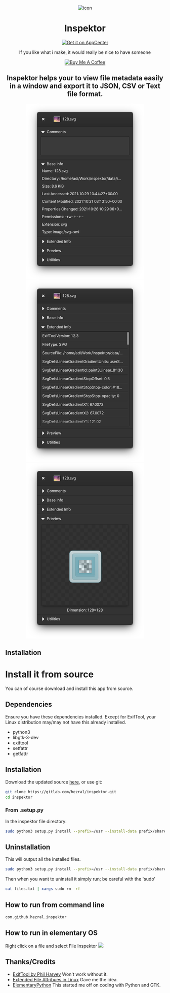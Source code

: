 <div align="center">

![icon](data/icons/com.github.hezral.inspektor.svg)

# Inspektor

[![Get it on AppCenter](https://appcenter.elementary.io/badge.svg)](https://appcenter.elementary.io/com.github.hezral.inspektor)

If you like what i make, it would really be nice to have someone

<a href="https://www.buymeacoffee.com/hezral" target="_blank"><img src="https://www.buymeacoffee.com/assets/img/custom_images/orange_img.png" alt="Buy Me A Coffee" style="height: 41px !important;width: 174px !important;box-shadow: 0px 3px 2px 0px rgba(190, 190, 190, 0.5) !important;-webkit-box-shadow: 0px 3px 2px 0px rgba(190, 190, 190, 0.5) !important;" ></a>

## Inspektor helps your to view file metadata easily in a window and export it to JSON, CSV or Text file format. 

</div>
<div align="center">

![Screenshot 01](data/screenshot-01.png?raw=true)
![Screenshot 02](data/screenshot-02.png?raw=true)
![Screenshot 03](data/screenshot-03.png?raw=true)

</div>

## Installation

# Install it from source

You can of course download and install this app from source.

## Dependencies

Ensure you have these dependencies installed. 
Except for ExifTool, your Linux distribution may/may not have this already installed. 

* python3
* libgtk-3-dev
* exiftool
* setfattr
* getfattr

## Installation

Download the updated source [here](https://gitlab.com/hezral/inspektor/archive/master.zip), or use git:
```bash
git clone https://gitlab.com/hezral/inspektor.git
cd inspektor
```

### From .setup.py
In the inspektor file directory:
```bash
sudo python3 setup.py install --prefix=/usr --install-data prefix/share --install-purelib prefix/share
```

## Uninstallation
This will output all the installed files.
```bash
sudo python3 setup.py install --prefix=/usr --install-data prefix/share --record files.txt
```
Then when you want to uninstall it simply run; be careful with the 'sudo'
```bash
cat files.txt | xargs sudo rm -rf
```

## How to run from command line
```bash
com.github.hezral.inspektor
```

## How to run in elementary OS
Right click on a file and select File Inspektor
![](data/action.gif)

## Thanks/Credits

- [ExifTool by Phil Harvey](https://exiftool.org/) Won't work without it. 
- [Extended File Attribues in Linux](https://www.linuxtoday.com/blog/extended-file-attributes-rock.html) Gave me the idea.
- [ElementaryPython](https://github.com/mirkobrombin/ElementaryPython) This started me off on coding with Python and GTK. 
